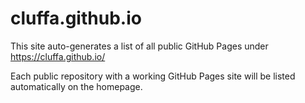 # cluffa.github.io

This site auto-generates a list of all public GitHub Pages under https://cluffa.github.io/

Each public repository with a working GitHub Pages site will be listed automatically on the homepage.
